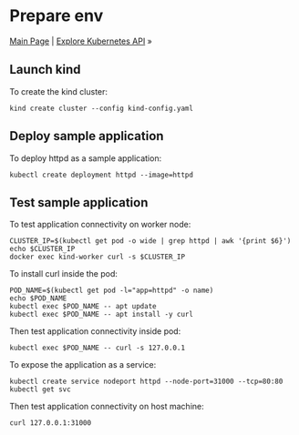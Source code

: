 # Prepare env

[Main Page](../README.md) | [Explore Kubernetes API](explorer-k8s-api.md) »

## Launch kind

To create the kind cluster:
```
kind create cluster --config kind-config.yaml
```

## Deploy sample application

To deploy httpd as a sample application:
```
kubectl create deployment httpd --image=httpd
```

<!--
---
apiVersion: v1
kind: Deployment
metadata:
  labels:
    app: httpd
  name: httpd
spec:
  containers:
  - image: httpd
    name: httpd
    ports:
    - containerPort: 80

To deploy nginx as a sample application:
kubectl create deployment nginx --image=nginx
-->

## Test sample application

To test application connectivity on worker node:
```
CLUSTER_IP=$(kubectl get pod -o wide | grep httpd | awk '{print $6}')
echo $CLUSTER_IP
docker exec kind-worker curl -s $CLUSTER_IP
```

To install curl inside the pod:
```
POD_NAME=$(kubectl get pod -l="app=httpd" -o name)
echo $POD_NAME
kubectl exec $POD_NAME -- apt update
kubectl exec $POD_NAME -- apt install -y curl
```

Then test application connectivity inside pod:
```
kubectl exec $POD_NAME -- curl -s 127.0.0.1
```

To expose the application as a service:
```
kubectl create service nodeport httpd --node-port=31000 --tcp=80:80
kubectl get svc
```

Then test application connectivity on host machine:
```
curl 127.0.0.1:31000
```
